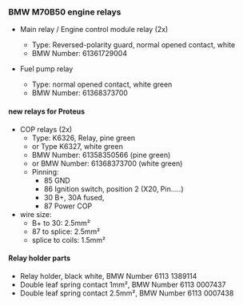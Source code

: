 ### BMW M70B50 engine relays ###

- Main relay / Engine control module relay (2x)
  - Type: Reversed-polarity guard, normal opened contact, white
  - BMW Number: 61361729004

- Fuel pump relay
  - Type: normal opened contact, white green
  - BMW Number: 61368373700

#### new relays for Proteus ####
- COP relays (2x)
  - Type: K6326, Relay, pine green
  - or Type K6327, white green
  - BMW Number: 61358350566 (pine green)
  - or BMW Number: 61368373700 (white green)
  - Pinning:
    - 85 GND
    - 86 Ignition switch, position 2 (X20, Pin.....)
    - 30 B+, 30A fused, 
    - 87 Power COP
- wire size:
   - B+ to 30: 2.5mm²
   - 87 to splice: 2.5mm²
   - splice to coils: 1.5mm²

#### Relay holder parts ####
- Relay holder, black white, BMW Number 6113 1389114
- Double leaf spring contact 1mm², BMW Number 6113 0007437
- Double leaf spring contact 2.5mm², BMW Number 6113 0007438